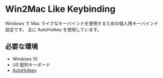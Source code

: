 Win2Mac Like Keybinding
========================

Windows で Mac ライクなキーバインドを使用するための個人用キーバインド設定です。
主に AutoHotkey を使用しています。


## 必要な環境

- Windows 10
- US 配列キーボード
- [AutoHotkey](https://www.autohotkey.com/)

